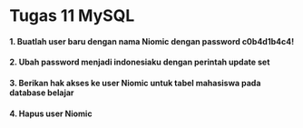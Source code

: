 # Tugas 11 MySQL
#### 1. Buatlah user baru dengan nama Niomic dengan password c0b4d1b4c4!

#### 2. Ubah password menjadi indonesiaku dengan perintah update set

#### 3. Berikan hak akses ke user Niomic untuk tabel mahasiswa pada database belajar

#### 4. Hapus user Niomic
